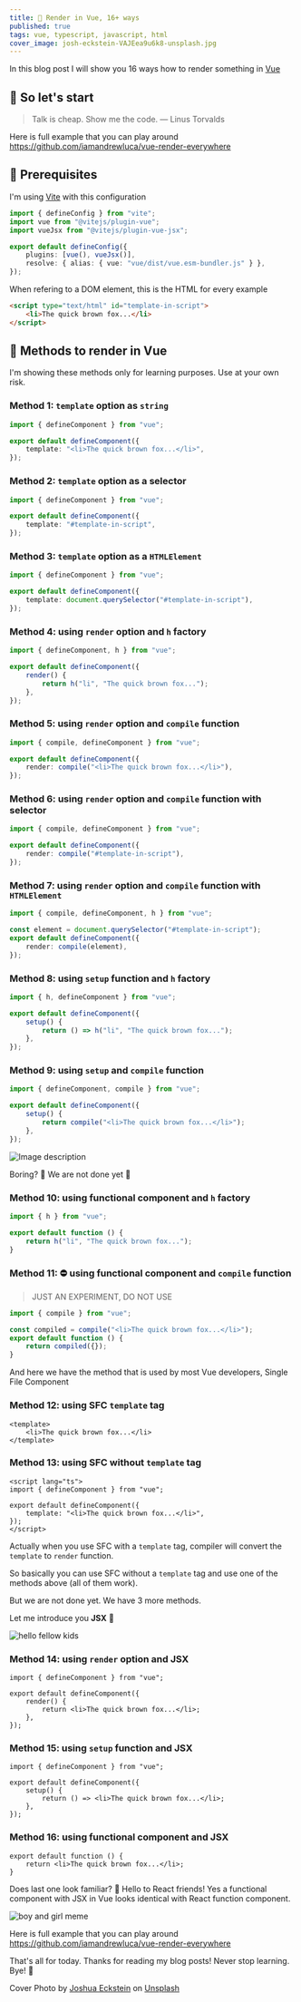```yaml
---
title: 🎄 Render in Vue, 16+ ways
published: true
tags: vue, typescript, javascript, html
cover_image: josh-eckstein-VAJEea9u6k8-unsplash.jpg
---
```


In this blog post I will show you 16 ways how to render something in [Vue](https://v3.vuejs.org/)

## 🚀 So let's start

> Talk is cheap. Show me the code.
> ― Linus Torvalds

Here is full example that you can play around
https://github.com/iamandrewluca/vue-render-everywhere

## 🧰 Prerequisites

I'm using [Vite](https://vitejs.dev/) with this configuration

```ts
import { defineConfig } from "vite";
import vue from "@vitejs/plugin-vue";
import vueJsx from "@vitejs/plugin-vue-jsx";

export default defineConfig({
	plugins: [vue(), vueJsx()],
	resolve: { alias: { vue: "vue/dist/vue.esm-bundler.js" } },
});
```

When refering to a DOM element, this is the HTML for every example

```html
<script type="text/html" id="template-in-script">
	<li>The quick brown fox...</li>
</script>
```

## 🎁 Methods to render in Vue

I'm showing these methods only for learning purposes. Use at your own risk.

### Method 1: `template` option as `string`

```ts
import { defineComponent } from "vue";

export default defineComponent({
	template: "<li>The quick brown fox...</li>",
});
```

### Method 2: `template` option as a selector

```ts
import { defineComponent } from "vue";

export default defineComponent({
	template: "#template-in-script",
});
```

### Method 3: `template` option as a `HTMLElement`

```ts
import { defineComponent } from "vue";

export default defineComponent({
	template: document.querySelector("#template-in-script"),
});
```

### Method 4: using `render` option and `h` factory

```ts
import { defineComponent, h } from "vue";

export default defineComponent({
	render() {
		return h("li", "The quick brown fox...");
	},
});
```

### Method 5: using `render` option and `compile` function

```ts
import { compile, defineComponent } from "vue";

export default defineComponent({
	render: compile("<li>The quick brown fox...</li>"),
});
```

### Method 6: using `render` option and `compile` function with selector

```ts
import { compile, defineComponent } from "vue";

export default defineComponent({
	render: compile("#template-in-script"),
});
```

### Method 7: using `render` option and `compile` function with `HTMLElement`

```ts
import { compile, defineComponent, h } from "vue";

const element = document.querySelector("#template-in-script");
export default defineComponent({
	render: compile(element),
});
```

### Method 8: using `setup` function and `h` factory

```ts
import { h, defineComponent } from "vue";

export default defineComponent({
	setup() {
		return () => h("li", "The quick brown fox...");
	},
});
```

### Method 9: using `setup` and `compile` function

```ts
import { defineComponent, compile } from "vue";

export default defineComponent({
	setup() {
		return compile("<li>The quick brown fox...</li>");
	},
});
```

![Image description](https://dev-to-uploads.s3.amazonaws.com/uploads/articles/yh10qbtghd279fyulvi1.png)

Boring? 🤣 We are not done yet 🚗

### Method 10: using functional component and `h` factory

```ts
import { h } from "vue";

export default function () {
	return h("li", "The quick brown fox...");
}
```

### Method 11: ⛔️ using functional component and `compile` function

> JUST AN EXPERIMENT, DO NOT USE

```ts
import { compile } from "vue";

const compiled = compile("<li>The quick brown fox...</li>");
export default function () {
	return compiled({});
}
```

And here we have the method that is used by most Vue developers, Single File Component

### Method 12: using SFC `template` tag

```vue
<template>
	<li>The quick brown fox...</li>
</template>
```

### Method 13: using SFC without `template` tag

```vue
<script lang="ts">
import { defineComponent } from "vue";

export default defineComponent({
	template: "<li>The quick brown fox...</li>",
});
</script>
```

Actually when you use SFC with a `template` tag, compiler will convert the `template` to `render` function.

So basically you can use SFC without a `template` tag and use one of the methods above (all of them work).

But we are not done yet. We have 3 more methods.

Let me introduce you **JSX** 🤣

![hello fellow kids](https://media.giphy.com/media/1Qdp4trljSkY8/giphy.gif)

### Method 14: using `render` option and JSX

```tsx
import { defineComponent } from "vue";

export default defineComponent({
	render() {
		return <li>The quick brown fox...</li>;
	},
});
```

### Method 15: using `setup` function and JSX

```tsx
import { defineComponent } from "vue";

export default defineComponent({
	setup() {
		return () => <li>The quick brown fox...</li>;
	},
});
```

### Method 16: using functional component and JSX

```tsx
export default function () {
	return <li>The quick brown fox...</li>;
}
```

Does last one look familiar? 👀 Hello to React friends!
Yes a functional component with JSX in Vue looks identical with React function component.

![boy and girl meme](https://dev-to-uploads.s3.amazonaws.com/uploads/articles/du32bmgq6y3749emq8le.png)

Here is full example that you can play around
https://github.com/iamandrewluca/vue-render-everywhere

That's all for today. Thanks for reading my blog posts!
Never stop learning. Bye! 👋

Cover Photo by <a href="https://unsplash.com/@dcemr_e?utm_source=unsplash&utm_medium=referral&utm_content=creditCopyText">Joshua Eckstein</a> on <a href="https://unsplash.com/s/photos/crayons?utm_source=unsplash&utm_medium=referral&utm_content=creditCopyText">Unsplash</a>
